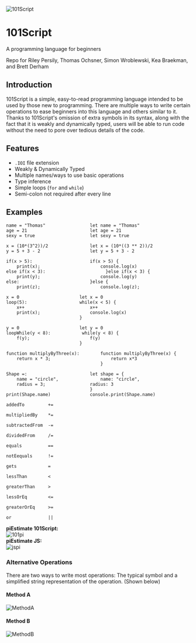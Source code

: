 ![101Script](https://github.com/brettderham/101Script/blob/master/resources/101script-logo.jpg "101Script")
# 101Script
A programming language for beginners

Repo for Riley Persily, Thomas Ochsner, Simon Wroblewski, Kea Braekman, and Brett Derham

## Introduction
101Script is a simple, easy-to-read programming language intended to be used by those new to programming.  There are multiple ways to write certain operations to ease beginners into this language and others similar to it.  Thanks to 101Script's omission of extra symbols in its syntax, along with the fact that it is weakly and dynamically typed, users will be able to run code without the need to pore over tedious details of the code.
## Features
* `.IOI` file extension
* Weakly & Dynamically Typed
* Multiple names/ways to use basic operations
* Type inference
* Simple loops (`for` and `while`)
* Semi-colon not required after every line

## Examples


```
name = "Thomas"                 let name = "Thomas"
age = 21                        let age = 21
sexy = true                     let sexy = true
```

```
x = (10*(3^2))/2				let x = (10*((3 ** 2))/2
y = 5 + 3 - 2					let y = 5 + 3 - 2
```

```
if(x > 5):						if(x > 5) {
	print(x);						console.log(x)
else if(x < 3):					      }else if(x < 3) {
	print(y);						console.log(y)
else:							}else {
	print(z);						console.log(z);
```

```
x = 0                       let x = 0
loop(5):                    while(x < 5) {
    x++                         x++
    print(x);                   console.log(x)
                            }
```

```
y = 0                       let y = 0
loopWhile(y < 8):            while(y < 8) {
    f(y);                       f(y)
                            }
```

```
function multiplyByThree(x):		function multiplyByThree(x) {
	return x * 3;						return x*3
									}
```

```
Shape =:						let shape = {
	name = "circle",				name: "circle",
	radius = 3;					radius: 3
								}
print(Shape.name)				console.print(Shape.name)

```

```
addedTo         +=

multipliedBy    *=

subtractedFrom  -=

dividedFrom     /=

equals          ==

notEequals		!=

gets			=

lessThan		<

greaterThan		>

lessOrEq		<=

greaterOrEq		>=

or				||
```

**piEstimate 101Script:**  
![101pi](https://github.com/brettderham/101Script/blob/master/resources/pie101.png "101pi")  
**piEstimate JS:**  
![jspi](https://github.com/brettderham/101Script/blob/master/resources/pieJS.png "jspi")  

### Alternative Operations
There are two ways to write most operations: The typical symbol and a simplified string representation of the operation.  (Shown below)
#### Method A
![MethodA](https://github.com/brettderham/101Script/blob/master/resources/changeMaker101a.png "Method A")
#### Method B
![MethodB](https://github.com/brettderham/101Script/blob/master/resources/changeMaker101b.png "Method B")
